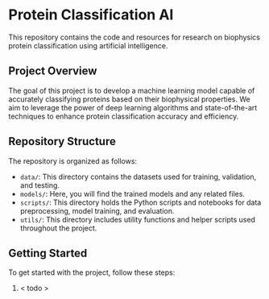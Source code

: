 # Protein Classification AI

This repository contains the code and resources for research on biophysics protein classification using artificial intelligence.

## Project Overview

The goal of this project is to develop a machine learning model capable of accurately classifying proteins based on their biophysical properties. We aim to leverage the power of deep learning algorithms and state-of-the-art techniques to enhance protein classification accuracy and efficiency.

## Repository Structure

The repository is organized as follows:

- `data/`: This directory contains the datasets used for training, validation, and testing.
- `models/`: Here, you will find the trained models and any related files.
- `scripts/`: This directory holds the Python scripts and notebooks for data preprocessing, model training, and evaluation.
- `utils/`: This directory includes utility functions and helper scripts used throughout the project.

## Getting Started

To get started with the project, follow these steps:

1. < todo > 
